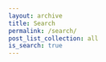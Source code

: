 ```yaml
---
layout: archive
title: Search
permalink: /search/
post_list_collection: all
is_search: true
---
```

